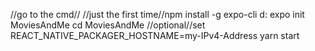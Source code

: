 //go to the cmd//
//just the first time//npm install -g expo-cli
d:
expo init MoviesAndMe
cd MoviesAndMe
//optional//set REACT_NATIVE_PACKAGER_HOSTNAME=my-IPv4-Address
yarn start
